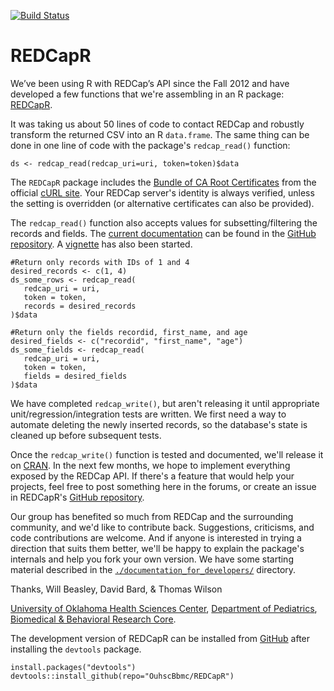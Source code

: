 [![Build Status](https://travis-ci.org/OuhscBbmc/REDCapR.png?branch=master)](https://travis-ci.org/OuhscBbmc/REDCapR)

REDCapR
=======
We’ve been using R with REDCap’s API since the Fall 2012 and have developed a few functions that we're assembling in an R package: [REDCapR](https://github.com/OuhscBbmc/REDCapR).

It was taking us about 50 lines of code to contact REDCap and robustly transform the returned CSV into an R `data.frame`.  The same thing can be done in one line of code with the package's `redcap_read()` function:
```
ds <- redcap_read(redcap_uri=uri, token=token)$data
```

The `REDCapR` package includes the [Bundle of CA Root Certificates](http://curl.haxx.se/ca/cacert.pem) from the official [cURL site](http://curl.haxx.se).  Your REDCap server's identity is always verified, unless the setting is overridden (or alternative certificates can also be provided).

The `redcap_read()` function also accepts values for subsetting/filtering the records and fields.  The [current documentation](https://github.com/OuhscBbmc/REDCapR/blob/master/DocumentationPeek.pdf) can be found in the [GitHub repository](https://github.com/OuhscBbmc/REDCapR).  A [vignette](http://htmlpreview.github.io/?https://github.com/OuhscBbmc/REDCapR/blob/master/inst/doc/BasicREDCapROperations.html) has also been started.
```
#Return only records with IDs of 1 and 4
desired_records <- c(1, 4)
ds_some_rows <- redcap_read(
   redcap_uri = uri, 
   token = token, 
   records = desired_records
)$data

#Return only the fields recordid, first_name, and age
desired_fields <- c("recordid", "first_name", "age")
ds_some_fields <- redcap_read(
   redcap_uri = uri, 
   token = token, 
   fields = desired_fields
)$data
```

We have completed `redcap_write()`, but aren't releasing it until appropriate unit/regression/integration tests are written.  We first need a way to automate deleting the newly inserted records, so the database's state is cleaned up before subsequent tests.

Once the `redcap_write()` function is tested and documented, we'll release it on [CRAN](http://cran.r-project.org/web/packages/).  In the next few months, we hope to implement everything exposed by the REDCap API.  If there's a feature that would help your projects, feel free to post something here in the forums, or create an issue in REDCapR's [GitHub repository](https://github.com/OuhscBbmc/REDCapR/issues).  

Our group has benefited so much from REDCap and the surrounding community, and we'd like to contribute back.  Suggestions, criticisms, and code contributions are welcome.  And if anyone is interested in trying a direction that suits them better, we'll be happy to explain the package's internals and help you fork your own version.  We have some starting material described in the [`./documentation_for_developers/`](https://github.com/OuhscBbmc/REDCapR/tree/master/documentation_for_developers) directory.

Thanks, 
Will Beasley, David Bard, & Thomas Wilson

[University of Oklahoma Health Sciences Center](http://ouhsc.edu/),
[Department of Pediatrics](https://www.oumedicine.com/pediatrics),
[Biomedical & Behavioral Research Core](http://ouhsc.edu/BBMC/).

<!-- The development version of REDCapR can be installed from [R-Forge](https://r-forge.r-project.org/projects/redcapr/),
```
install.packages("REDCapR", repos="http://R-Forge.R-project.org")
``` -->

The development version of REDCapR can be installed from [GitHub](https://github.com/OuhscBbmc/REDCapR) after installing the `devtools` package.
```
install.packages("devtools")
devtools::install_github(repo="OuhscBbmc/REDCapR")
```
